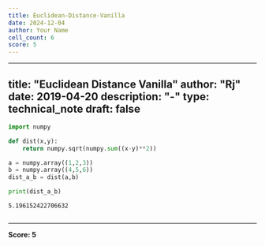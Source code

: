 ```yaml
---
title: Euclidean-Distance-Vanilla
date: 2024-12-04
author: Your Name
cell_count: 6
score: 5
---
```


---
title: "Euclidean Distance Vanilla"
author: "Rj"
date: 2019-04-20
description: "-"
type: technical_note
draft: false
---

```python
import numpy
```


```python
def dist(x,y):   
    return numpy.sqrt(numpy.sum((x-y)**2))
```


```python
a = numpy.array((1,2,3))
b = numpy.array((4,5,6))
dist_a_b = dist(a,b)
```


```python
print(dist_a_b)
```

    5.196152422706632



```python

```


---
**Score: 5**